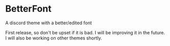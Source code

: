 # BetterFont
A discord theme with a better/edited font

First release, so don't be upset if it is bad. I will be improving it in the future. I will also be working on other themes shortly.
